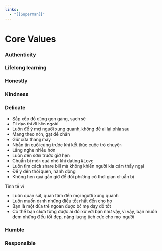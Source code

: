 ```yaml
---
links:
  - "[[Superman]]"
---
```

# Core Values

### Authenticity

### Lifelong learning

### Honestly

### Kindness

### Delicate


- Sắp xếp đồ dùng gọn gàng, sạch sẽ
- Đi dạo thì đi bên ngoài
- Luôn để ý mọi người xung quanh, không để ai lại phía sau
- Mang theo nón, gạt để chân
- Giữ cửa thang máy
- Nhắn tin cuối cùng trước khi kết thúc cuộc trò chuyện
- Lắng nghe nhiều hơn
- Luôn đến sớm trước giờ hẹn
- Chuẩn bị món quà nhỏ khi dating #Love
- Luôn tìm cách share bill mà không khiến người kia cảm thấy ngại
- Để ý đến thói quen, hành động
- Không hẹn quá gần giờ để đối phương có thời gian chuẩn bị

Tinh tế vì

- Luôn quan sát, quan tâm đến mọi người xung quanh
- Luôn muốn dành những điều tốt nhất đến cho họ
- Bạn là một đứa trẻ ngoan được bố mẹ dạy dỗ tốt
- Có thể bạn chưa từng được ai đối xử với bạn như vậy, vì vậy, bạn muốn đem những điều tốt đẹp, năng lượng tích cực cho mọi người

### Humble

### Responsible